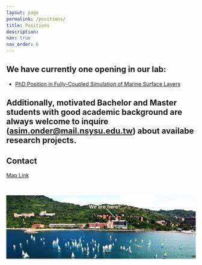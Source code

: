 ```yaml
---
layout: page
permalink: /positions/
title: Positions
description: 
nav: true
nav_order: 6
---
```


## We have currently one opening in our lab:
  -  <a href="../assets/pdf/PhdPosition_MAerHydLab.pdf"> PhD Position in Fully-Coupled Simulation of Marine Surface Layers</a>
    
## Additionally, motivated Bachelor and Master students with good academic background are always welcome to inquire (<a href="mailto:asim.onder@mail.nsysu.edu.tw">asim.onder@mail.nsysu.edu.tw</a>) about availabe research projects. 
<h2 > Contact </h2>

<div >
<a href="https://www.google.com/maps/place/Department+of+Marine+Environment+and+Engineering,+NSYSU/@22.6290616,120.2602439,17z/data=!3m1!4b1!4m6!3m5!1s0x346e04060027f961:0x6bfef502ee40d7d!8m2!3d22.6290616!4d120.2628188!16s%2Fg%2F11bw21g0n8?entry=ttu">Map Link</a>
</div>

&nbsp;

<img src="../assets/img/nsysu_small.jpeg" alt="drawing" width="780"/>
